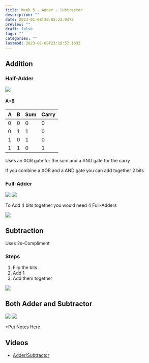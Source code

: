 ```yaml
---
title: Week 5 - Adder - Subtractor
description: ""
date: 2023-01-08T20:02:22.047Z
preview: ""
draft: false
tags: ""
categories: ""
lastmod: 2023-01-08T23:18:57.163Z
---
```


## Addition

### Half-Adder

![](/Year%201/Architecture%20%26%20Operating%20Systems/Photos/Pasted%20image%2020220531155902.png)

#### A+B

| A   | B   | Sum | Carry |
| --- | --- | --- | ----- |
| 0   | 0   | 0   | 0     |
| 0   | 1   | 1   | 0     |
| 1   | 0   | 1   | 0     |
| 1   | 1   | 0   | 1     |

Uses an XOR gate for the sum and a AND gate for the carry

If you combine a XOR and a AND gate you can add together 2 bits

### Full-Adder

![](/Year%201/Architecture%20%26%20Operating%20Systems/Photos/Pasted%20image%2020220531160213.png)
![](/Year%201/Architecture%20%26%20Operating%20Systems/Photos/Pasted%20image%2020220531160417.png)

To Add 4 bits together you would need 4 Full-Adders

![](/Year%201/Architecture%20%26%20Operating%20Systems/Photos/Pasted%20image%2020220531160518.png)

## Subtraction

Uses 2s-Compliment

### Steps

1. Flip the bits
2. Add 1
3. Add them together

![](/Year%201/Architecture%20%26%20Operating%20Systems/Photos/Pasted%20image%2020220531160903.png)

## Both Adder and Subtractor

![](/Year%201/Architecture%20%26%20Operating%20Systems/Photos/Pasted%20image%2020220531161111.png)
![](/Year%201/Architecture%20%26%20Operating%20Systems/Photos/Pasted%20image%2020220531161203.png)

\*Put Notes Here

## Videos

- [Adder/Subtractor](https://youtu.be/uz_nTQZzKWM)

